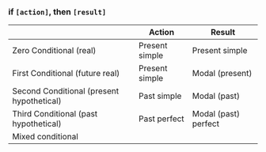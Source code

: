 
### if `[action]`, then `[result]`
|                                           | Action         | Result                         |
| ----------------------------------------- | -------------- | ------------------------------ |
| Zero Conditional (real)                   | Present simple | Present simple                 |
| First Conditional (future real)           | Present simple | Modal (present)                |
| Second Conditional (present hypothetical) | Past simple    | Modal (past)                   |
| Third Conditional (past hypothetical)     | Past perfect   | Modal (past) perfect |
| Mixed conditional                         |                |                                |

